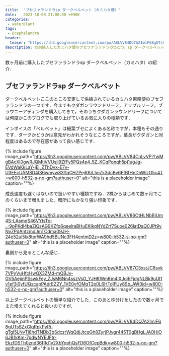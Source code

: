 ```yaml
---
title:  "ブセファランドラsp ダークベルベット（カミハタ便）"
date:   2023-10-08 21:00:00 +0900
categories: 
 - waterplant
tags:
 - Bcephalandra
header:
  teaser: "https://lh3.googleusercontent.com/pw/ABLVV84DQ7A2ImlF68gUTsSZxGlqRpkPyRi-gTgI5LNvTi8hdTNDb3bSdczrWqQdjJtcqGh8ZyrjPJygr445T0gBHgLJAOHjO6JB1kKm-7pdwNYEJFtr-EkzfDSTh0znd36fRd1v2XbYqphQsFD6OfCepBdk=w800-h532-s-no-gm?authuser=0"
description: 以前購入したカミハタ便のブセファランドラのひとつ，sp ダークベルベットの紹介．
---
```


数ヶ月前に購入したブセファランドラsp ダークベルベット（カミハタ）の紹介．

## ブセファランドラsp ダークベルベット

ダークベルベットここのところ安定して供給されているカミハタ東南便のブセファランドラの一つです．今までもクダガンラウンドリーフ，アップルリーフ，ブラウニーアディンダを購入してきて，そのうちクダガンラウンドリーフについては何度かこのブログでも取り上げているお気に入りの種類です．

インボイスの「ベルベット」は細葉ブセによくある名称ですが，本種もその通りです．ダークかどうかは意見がわかれそうなところですが，葉長がクダガンと同程度はあるので存在感があって良い感じです．

{% include figure image_path="https://lh3.googleusercontent.com/pw/ABLVV84CnLvVPiYwMgBAcXl0gwRJQMtiVVUsjl9ZfFy5PQs4p4_5Z_KCqPqnqh5pj1ugJg-EVdWaKkLaY-jEj_ZThDvx-E7y-U3EEcUAM8D4IS6wmyw83l1qCHZPejKKiL5eZk3dcBy6FfBfHnDhWizO5c4T=w800-h532-s-no-gm?authuser=0" alt="this is a placeholder image" caption=""%}

成長速度も遅くはないので扱いやすい種類ですね．2株からはじめて数ヶ月でこのくらいまで増えました．暗所にもかなり強い印象です．

{% include figure image_path="https://lh3.googleusercontent.com/pw/ABLVV86OtHLNbBIUm4S-LAsmqS46VYtsTo-_-9pPKdl4baZiQsAG9KZfq6qeelraBHuEKIkqNYdZrf7Suoe026latDaQ0JPt9vNvZPdAntzmdJmTCdma09JH-24e52ul5lx8tprWA9hd5BUNc3FH4entmD2z=w800-h532-s-no-gm?authuser=0" alt="this is a placeholder image" caption=""%}

裏側から見るとこんな感じ．

{% include figure image_path="https://lh3.googleusercontent.com/pw/ABLVV87C3xstJC8svk7VPyVuHfcHwQX3ZMd-mQBJy-GV5AejmPSswkFey_ZJsM6Nn4sszVsO_YJHKWmKm4iXJqjhFjdgNLBk9uUI1y1ef3i0yfUQscapPAdrEZ2Y_1VE0vfOMqT2p0L6HTdjFUy8Sb_AW0id=w800-h532-s-no-gm?authuser=0" alt="this is a placeholder image" caption=""%}

以上ダークベルベットの簡単な紹介でした．このあと株分けをしたので数ヶ月でまた増えてくれると良いのですが．

{% include figure image_path="https://lh3.googleusercontent.com/pw/ABLVV84DQ7A2ImlF68gUTsSZxGlqRpkPyRi-gTgI5LNvTi8hdTNDb3bSdczrWqQdjJtcqGh8ZyrjPJygr445T0gBHgLJAOHjO6JB1kKm-7pdwNYEJFtr-EkzfDSTh0znd36fRd1v2XbYqphQsFD6OfCepBdk=w800-h532-s-no-gm?authuser=0" alt="this is a placeholder image" caption=""%}
